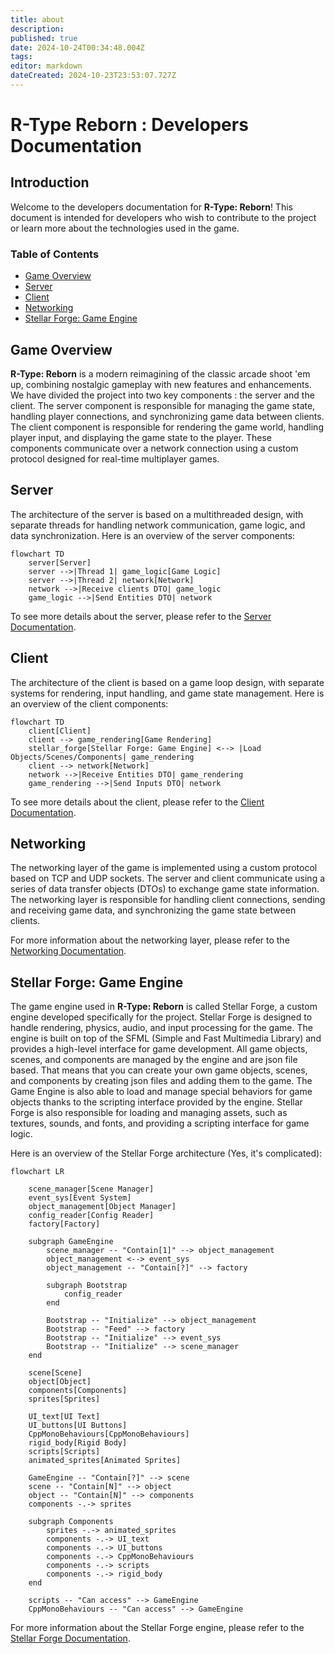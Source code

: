 ```yaml
---
title: about
description: 
published: true
date: 2024-10-24T00:34:48.004Z
tags: 
editor: markdown
dateCreated: 2024-10-23T23:53:07.727Z
---
```


# R-Type Reborn : Developers Documentation

## Introduction

Welcome to the developers documentation for **R-Type: Reborn**!
This document is intended for developers who wish to contribute to the project or learn more about the technologies used in the game.

### Table of Contents

- [Game Overview](#game-overview)
- [Server](#server)
- [Client](#client)
- [Networking](#networking)
- [Stellar Forge: Game Engine](#stellar-forge-game-engine)


## Game Overview

**R-Type: Reborn** is a modern reimagining of the classic arcade shoot 'em up, combining nostalgic gameplay with new features and enhancements.
We have divided the project into two key components : the server and the client.
The server component is responsible for managing the game state, handling player connections, and synchronizing game data between clients.
The client component is responsible for rendering the game world, handling player input, and displaying the game state to the player.
These components communicate over a network connection using a custom protocol designed for real-time multiplayer games.


## Server

The architecture of the server is based on a multithreaded design, with separate threads for handling network communication, game logic, and data synchronization.
Here is an overview of the server components:
```mermaid
flowchart TD
    server[Server]
    server -->|Thread 1| game_logic[Game Logic]
    server -->|Thread 2| network[Network]
    network -->|Receive clients DTO| game_logic
    game_logic -->|Send Entities DTO| network
```
To see more details about the server, please refer to the [Server Documentation](server/server.md).

## Client
The architecture of the client is based on a game loop design, with separate systems for rendering, input handling, and game state management.
Here is an overview of the client components:
```mermaid
flowchart TD
    client[Client]
    client --> game_rendering[Game Rendering]
    stellar_forge[Stellar Forge: Game Engine] <--> |Load Objects/Scenes/Components| game_rendering
    client --> network[Network]
    network -->|Receive Entities DTO| game_rendering  
    game_rendering -->|Send Inputs DTO| network
```

To see more details about the client, please refer to the [Client Documentation](client/client.md).

## Networking

The networking layer of the game is implemented using a custom protocol based on TCP and UDP sockets.
The server and client communicate using a series of data transfer objects (DTOs) to exchange game state information.
The networking layer is responsible for handling client connections, sending and receiving game data, and synchronizing the game state between clients.

For more information about the networking layer, please refer to the [Networking Documentation](networking/networking.md).

## Stellar Forge: Game Engine

The game engine used in **R-Type: Reborn** is called Stellar Forge, a custom engine developed specifically for the project.
Stellar Forge is designed to handle rendering, physics, audio, and input processing for the game.
The engine is built on top of the SFML (Simple and Fast Multimedia Library) and provides a high-level interface for game development.
All game objects, scenes, and components are managed by the engine and are json file based.
That means that you can create your own game objects, scenes, and components by creating json files and adding them to the game.
The Game Engine is also able to load and manage special behaviors for game objects thanks to the scripting interface provided by the engine.
Stellar Forge is also responsible for loading and managing assets, such as textures, sounds, and fonts, and providing a scripting interface for game logic.

Here is an overview of the Stellar Forge architecture (Yes, it's complicated):
```mermaid
flowchart LR

    scene_manager[Scene Manager]
    event_sys[Event System]
    object_management[Object Manager]
    config_reader[Config Reader]
    factory[Factory]

    subgraph GameEngine
        scene_manager -- "Contain[1]" --> object_management
        object_management <--> event_sys
        object_management -- "Contain[?]" --> factory

        subgraph Bootstrap
            config_reader
        end

        Bootstrap -- "Initialize" --> object_management
        Bootstrap -- "Feed" --> factory
        Bootstrap -- "Initialize" --> event_sys
        Bootstrap -- "Initialize" --> scene_manager
    end

    scene[Scene]
    object[Object]
    components[Components]
    sprites[Sprites]

    UI_text[UI Text]
    UI_buttons[UI Buttons]
    CppMonoBehaviours[CppMonoBehaviours]
    rigid_body[Rigid Body]
    scripts[Scripts]
    animated_sprites[Animated Sprites]

    GameEngine -- "Contain[?]" --> scene
    scene -- "Contain[N]" --> object
    object -- "Contain[N]" --> components
    components -.-> sprites

    subgraph Components
        sprites -.-> animated_sprites
        components -.-> UI_text
        components -.-> UI_buttons
        components -.-> CppMonoBehaviours
        components -.-> scripts
        components -.-> rigid_body
    end

    scripts -- "Can access" --> GameEngine
    CppMonoBehaviours -- "Can access" --> GameEngine
```

For more information about the Stellar Forge engine, please refer to the [Stellar Forge Documentation](stellar_forge/stellar_forge.md).
